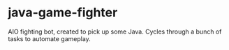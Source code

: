 # java-game-fighter

AIO fighting bot, created to pick up some Java. Cycles through a bunch of tasks to automate gameplay.
